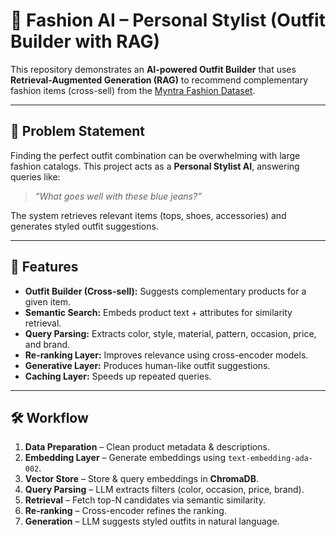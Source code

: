 # 👗 Fashion AI – Personal Stylist (Outfit Builder with RAG)  

This repository demonstrates an **AI-powered Outfit Builder** that uses **Retrieval-Augmented Generation (RAG)** to recommend complementary fashion items (cross-sell) from the [Myntra Fashion Dataset](https://www.kaggle.com/datasets/djagatiya/myntra-fashion-product-dataset).  

---

## 📌 Problem Statement  
Finding the perfect outfit combination can be overwhelming with large fashion catalogs. This project acts as a **Personal Stylist AI**, answering queries like:  
> *“What goes well with these blue jeans?”*  

The system retrieves relevant items (tops, shoes, accessories) and generates styled outfit suggestions.  

---

## 🚀 Features  
- **Outfit Builder (Cross-sell):** Suggests complementary products for a given item.  
- **Semantic Search:** Embeds product text + attributes for similarity retrieval.  
- **Query Parsing:** Extracts color, style, material, pattern, occasion, price, and brand.  
- **Re-ranking Layer:** Improves relevance using cross-encoder models.  
- **Generative Layer:** Produces human-like outfit suggestions.  
- **Caching Layer:** Speeds up repeated queries.  

---

## 🛠️ Workflow  
1. **Data Preparation** – Clean product metadata & descriptions.  
2. **Embedding Layer** – Generate embeddings using `text-embedding-ada-002`.  
3. **Vector Store** – Store & query embeddings in **ChromaDB**.  
4. **Query Parsing** – LLM extracts filters (color, occasion, price, brand).  
5. **Retrieval** – Fetch top-N candidates via semantic similarity.  
6. **Re-ranking** – Cross-encoder refines the ranking.  
7. **Generation** – LLM suggests styled outfits in natural language.  

